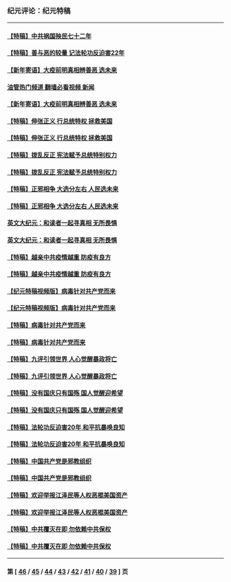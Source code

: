 ### 纪元评论：纪元特稿
---
#### [【特稿】中共祸国殃民七十二年](../../pages/nsc424/n13272607.md?12050330) 
#### [【特稿】善与恶的较量 记法轮功反迫害22年](../../pages/nsc424/n13086597.md?12050330) 
#### [【新年寄语】大疫前明真相辨善恶 选未来](../../pages/nsc424/n12660855.md?12050330) 
#### [油管热门频道 翻墙必看视频 新闻](ok?12050330)
#### [【新年寄语】大疫前明真相辨善恶 选未来](../../pages/nsc424/n12660855.md?12050330) 
#### [【特稿】伸张正义 行总统特权 拯救美国](../../pages/nsc424/n12616806.md?12050330) 
#### [【特稿】伸张正义 行总统特权 拯救美国](../../pages/nsc424/n12616806.md?12050330) 
#### [【特稿】拨乱反正 宪法赋予总统特别权力](../../pages/nsc424/n12598306.md?12050330) 
#### [【特稿】拨乱反正 宪法赋予总统特别权力](../../pages/nsc424/n12598306.md?12050330) 
#### [【特稿】正邪相争 大选分左右 人民选未来](../../pages/nsc424/n12545208.md?12050330) 
#### [【特稿】正邪相争 大选分左右 人民选未来](../../pages/nsc424/n12545208.md?12050330) 
#### [英文大纪元：和读者一起寻真相 无所畏惧](../../pages/nsc424/n12542027.md?12050330) 
#### [英文大纪元：和读者一起寻真相 无所畏惧](../../pages/nsc424/n12542027.md?12050330) 
#### [【特稿】越亲中共疫情越重 防疫有良方](../../pages/nsc424/n12042989.md?12050330) 
#### [【特稿】越亲中共疫情越重 防疫有良方](../../pages/nsc424/n12042989.md?12050330) 
#### [【纪元特稿视频版】病毒针对共产党而来](../../pages/nsc424/n11977328.md?12050330) 
#### [【纪元特稿视频版】病毒针对共产党而来](../../pages/nsc424/n11977328.md?12050330) 
#### [【特稿】病毒针对共产党而来](../../pages/nsc424/n11928818.md?12050330) 
#### [【特稿】病毒针对共产党而来](../../pages/nsc424/n11928818.md?12050330) 
#### [【特稿】九评引领世界 人心觉醒暴政将亡](../../pages/nsc424/n11660496.md?12050330) 
#### [【特稿】九评引领世界 人心觉醒暴政将亡](../../pages/nsc424/n11660496.md?12050330) 
#### [【特稿】没有国庆只有国殇 国人觉醒迎希望](../../pages/nsc424/n11549354.md?12050330) 
#### [【特稿】没有国庆只有国殇 国人觉醒迎希望](../../pages/nsc424/n11549354.md?12050330) 
#### [【特稿】法轮功反迫害20年 和平抗暴唤良知](../../pages/nsc424/n11389135.md?12050330) 
#### [【特稿】法轮功反迫害20年 和平抗暴唤良知](../../pages/nsc424/n11389135.md?12050330) 
#### [【特稿】中国共产党是邪教组织](../../pages/nsc424/n11355551.md?12050330) 
#### [【特稿】中国共产党是邪教组织](../../pages/nsc424/n11355551.md?12050330) 
#### [【特稿】欢迎举报江泽民等人权恶棍美国资产](../../pages/nsc424/n11303040.md?12050330) 
#### [【特稿】欢迎举报江泽民等人权恶棍美国资产](../../pages/nsc424/n11303040.md?12050330) 
#### [【特稿】中共覆灭在即 勿依赖中共保权](../../pages/nsc424/n11278510.md?12050330) 
#### [【特稿】中共覆灭在即 勿依赖中共保权](../../pages/nsc424/n11278510.md?12050330) 

---
#### 第 [ [46](./46.md?12050330) / [45](./45.md?12050330) / [44](./44.md?12050330) / [43](./43.md?12050330) / [42](./42.md?12050330) / [41](./41.md?12050330) / [40](./40.md?12050330) / [39](./39.md?12050330) ] 页
